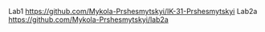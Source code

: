 Lab1 https://github.com/Mykola-Prshesmytskyi/IK-31-Prshesmytskyi
Lab2a https://github.com/Mykola-Prshesmytskyi/lab2a 

